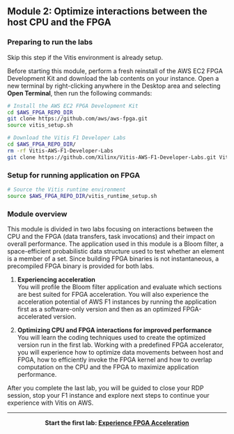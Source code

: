 ## Module 2: Optimize interactions between the host CPU and the FPGA

### Preparing to run the labs

Skip this step if the Vitis environment is already setup.

Before starting this module, perform a fresh reinstall of the AWS EC2 FPGA Development Kit and download the lab contents on your instance. Open a new terminal by right-clicking anywhere in the Desktop area and selecting **Open Terminal**, then run the following commands:

```bash  
# Install the AWS EC2 FPGA Development Kit
cd $AWS_FPGA_REPO_DIR
git clone https://github.com/aws/aws-fpga.git                                         
source vitis_setup.sh

# Download the Vitis F1 Developer Labs
cd $AWS_FPGA_REPO_DIR/
rm -rf Vitis-AWS-F1-Developer-Labs
git clone https://github.com/Xilinx/Vitis-AWS-F1-Developer-Labs.git Vitis-AWS-F1-Developer-Labs
```

### Setup for running application on FPGA
```bash
# Source the Vitis runtime environment
source $AWS_FPGA_REPO_DIR/vitis_runtime_setup.sh 
```

### Module overview

This module is divided in two labs focusing on interactions between the CPU and the FPGA (data transfers, task invocations) and their impact on overall performance. The application used in this module is a Bloom filter, a space-efficient probabilistic data structure used to test whether an element is a member of a set. Since building FPGA binaries is not instantaneous, a precompiled FPGA binary is provided for both labs.

1. **Experiencing acceleration** \
You will profile the Bloom filter application and evaluate which sections are best suited for FPGA acceleration. You will also experience the acceleration potential of AWS F1 instances by running the application first as a software-only version and then as an optimized FPGA-accelerated version.

1. **Optimizing CPU and FPGA interactions for improved performance** \
You will learn the coding techniques used to create the optimized version run in the first lab. Working with a predefined FPGA accelerator, you will experience how to optimize data movements between host and FPGA, how to efficiently invoke the FPGA kernel and how to overlap computation on the CPU and the FPGA to maximize application performance.

After you complete the last lab, you will be guided to close your RDP session, stop your F1 instance and explore next steps to continue your experience with Vitis on AWS.

---------------------------------------

<p align="center"><b>
Start the first lab: <a href="host_eval.md">Experience FPGA Acceleration</a>
</b></p>
